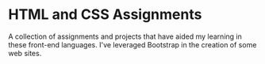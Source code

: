 # HTML and CSS Assignments 
A collection of assignments and projects that have aided my learning in these front-end languages. I've leveraged Bootstrap in the creation of some web sites.
